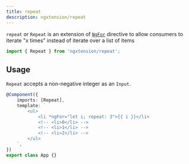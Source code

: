 ```yaml
---
title: repeat
description: ngxtension/repeat
---
```


`repeat` or `Repeat` is an extension of [`NgFor`](https://angular.io/api/core/ng-for) directive to allow consumers to iterate "x times" instead of iterate over a list of items

```ts
import { Repeat } from 'ngxtension/repeat';
```

## Usage

`Repeat` accepts a non-negative integer as an `Input`.

```ts
@Component({
	imports: [Repeat],
	template: `
		<ul>
			<li *ngFor="let i; repeat: 3">{{ i }}</li>
			<!-- <li>0</li> -->
			<!-- <li>1</li> -->
			<!-- <li>2</li> -->
		</ul>
	`,
})
export class App {}
```
